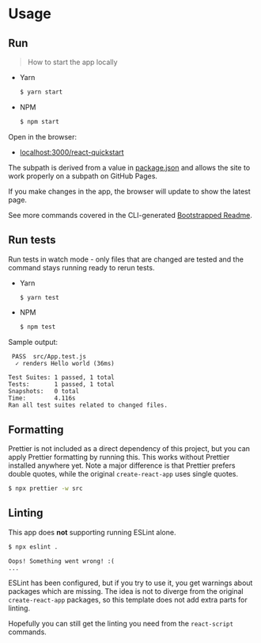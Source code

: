# Usage


## Run
> How to start the app locally

- Yarn
    ```sh
    $ yarn start
    ```
- NPM
    ```sh
    $ npm start
    ```

Open in the browser:

- [localhost:3000/react-quickstart](http://localhost:3000/react-quickstart)

The subpath is derived from a value in [package.json](/package.json) and allows the site to work properly on a subpath on GitHub Pages.

If you make changes in the app, the browser will update to show the latest page.

See more commands covered in the CLI-generated [Bootstrapped Readme](bootstrapped-readme.md).


## Run tests

Run tests in watch mode - only files that are changed are tested and the command stays running ready to rerun tests.

- Yarn
    ```sh
    $ yarn test
    ```
- NPM
    ```sh
    $ npm test
    ```

Sample output:

```
 PASS  src/App.test.js
  ✓ renders Hello world (36ms)

Test Suites: 1 passed, 1 total
Tests:       1 passed, 1 total
Snapshots:   0 total
Time:        4.116s
Ran all test suites related to changed files.
```


## Formatting

Prettier is not included as a direct dependency of this project, but you can apply Prettier formatting by running this. This works without Prettier installed anywhere yet. Note a major difference is that Prettier prefers double quotes, while the original `create-react-app` uses single quotes.

```sh
$ npx prettier -w src
```


## Linting

This app does **not** supporting running ESLint alone.

```sh
$ npx eslint .
```
```
Oops! Something went wrong! :(
...
```

ESLint has been configured, but if you try to use it, you get warnings about packages which are missing. The idea is not to diverge from the original `create-react-app` packages, so this template does not add extra parts for linting.

Hopefully you can still get the linting you need from the `react-script` commands.
